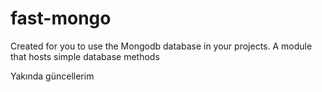 # fast-mongo
Created for you to use the Mongodb database in your projects. A module that hosts simple database methods


Yakında güncellerim
